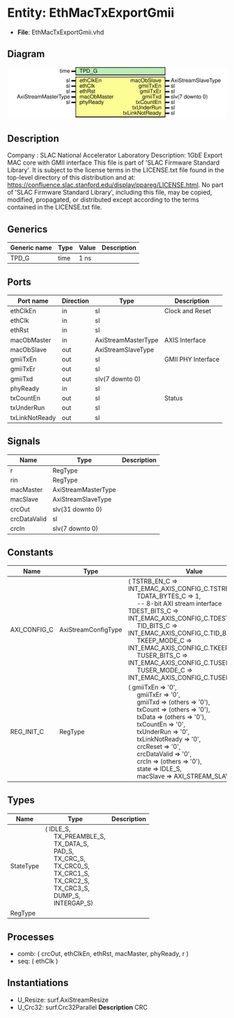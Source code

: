 # Entity: EthMacTxExportGmii

- **File**: EthMacTxExportGmii.vhd
## Diagram

![Diagram](EthMacTxExportGmii.svg "Diagram")
## Description

Company    : SLAC National Accelerator Laboratory
Description: 1GbE Export MAC core with GMII interface
This file is part of 'SLAC Firmware Standard Library'.
It is subject to the license terms in the LICENSE.txt file found in the
top-level directory of this distribution and at:
   https://confluence.slac.stanford.edu/display/ppareg/LICENSE.html.
No part of 'SLAC Firmware Standard Library', including this file,
may be copied, modified, propagated, or distributed except according to
the terms contained in the LICENSE.txt file.
## Generics

| Generic name | Type | Value | Description |
| ------------ | ---- | ----- | ----------- |
| TPD_G        | time | 1 ns  |             |
## Ports

| Port name      | Direction | Type                | Description        |
| -------------- | --------- | ------------------- | ------------------ |
| ethClkEn       | in        | sl                  | Clock and Reset    |
| ethClk         | in        | sl                  |                    |
| ethRst         | in        | sl                  |                    |
| macObMaster    | in        | AxiStreamMasterType | AXIS Interface     |
| macObSlave     | out       | AxiStreamSlaveType  |                    |
| gmiiTxEn       | out       | sl                  | GMII PHY Interface |
| gmiiTxEr       | out       | sl                  |                    |
| gmiiTxd        | out       | slv(7 downto 0)     |                    |
| phyReady       | in        | sl                  |                    |
| txCountEn      | out       | sl                  | Status             |
| txUnderRun     | out       | sl                  |                    |
| txLinkNotReady | out       | sl                  |                    |
## Signals

| Name         | Type                | Description |
| ------------ | ------------------- | ----------- |
| r            | RegType             |             |
| rin          | RegType             |             |
| macMaster    | AxiStreamMasterType |             |
| macSlave     | AxiStreamSlaveType  |             |
| crcOut       | slv(31 downto 0)    |             |
| crcDataValid | sl                  |             |
| crcIn        | slv(7 downto 0)     |             |
## Constants

| Name         | Type                | Value                                                                                                                                                                                                                                                                                                                                                                                                                                                                                                                                                                                                                                                                                                                                                                                                                                                                                                              | Description |
| ------------ | ------------------- | ------------------------------------------------------------------------------------------------------------------------------------------------------------------------------------------------------------------------------------------------------------------------------------------------------------------------------------------------------------------------------------------------------------------------------------------------------------------------------------------------------------------------------------------------------------------------------------------------------------------------------------------------------------------------------------------------------------------------------------------------------------------------------------------------------------------------------------------------------------------------------------------------------------------ | ----------- |
| AXI_CONFIG_C | AxiStreamConfigType |  (       TSTRB_EN_C    => INT_EMAC_AXIS_CONFIG_C.TSTRB_EN_C,<br><span style="padding-left:20px">       TDATA_BYTES_C => 1,<br><span style="padding-left:20px">               -- 8-bit AXI stream interface       TDEST_BITS_C  => INT_EMAC_AXIS_CONFIG_C.TDEST_BITS_C,<br><span style="padding-left:20px">       TID_BITS_C    => INT_EMAC_AXIS_CONFIG_C.TID_BITS_C,<br><span style="padding-left:20px">       TKEEP_MODE_C  => INT_EMAC_AXIS_CONFIG_C.TKEEP_MODE_C,<br><span style="padding-left:20px">       TUSER_BITS_C  => INT_EMAC_AXIS_CONFIG_C.TUSER_BITS_C,<br><span style="padding-left:20px">       TUSER_MODE_C  => INT_EMAC_AXIS_CONFIG_C.TUSER_MODE_C)                                                                                                                                                                                                                                               |             |
| REG_INIT_C   | RegType             |  (       gmiiTxEn       => '0',<br><span style="padding-left:20px">       gmiiTxEr       => '0',<br><span style="padding-left:20px">       gmiiTxd        => (others => '0'),<br><span style="padding-left:20px">       txCount        => (others => '0'),<br><span style="padding-left:20px">       txData         => (others => '0'),<br><span style="padding-left:20px">       txCountEn      => '0',<br><span style="padding-left:20px">       txUnderRun     => '0',<br><span style="padding-left:20px">       txLinkNotReady => '0',<br><span style="padding-left:20px">       crcReset       => '0',<br><span style="padding-left:20px">       crcDataValid   => '0',<br><span style="padding-left:20px">       crcIn          => (others => '0'),<br><span style="padding-left:20px">       state          => IDLE_S,<br><span style="padding-left:20px">       macSlave       => AXI_STREAM_SLAVE_INIT_C) |             |
## Types

| Name      | Type                                                                                                                                                                                                                                                                                                                                                                                                                                                                                          | Description |
| --------- | --------------------------------------------------------------------------------------------------------------------------------------------------------------------------------------------------------------------------------------------------------------------------------------------------------------------------------------------------------------------------------------------------------------------------------------------------------------------------------------------- | ----------- |
| StateType | ( IDLE_S,<br><span style="padding-left:20px"> TX_PREAMBLE_S,<br><span style="padding-left:20px"> TX_DATA_S,<br><span style="padding-left:20px"> PAD_S,<br><span style="padding-left:20px"> TX_CRC_S,<br><span style="padding-left:20px"> TX_CRC0_S,<br><span style="padding-left:20px"> TX_CRC1_S,<br><span style="padding-left:20px"> TX_CRC2_S,<br><span style="padding-left:20px"> TX_CRC3_S,<br><span style="padding-left:20px"> DUMP_S,<br><span style="padding-left:20px"> INTERGAP_S)  |             |
| RegType   |                                                                                                                                                                                                                                                                                                                                                                                                                                                                                               |             |
## Processes
- comb: ( crcOut, ethClkEn, ethRst, macMaster, phyReady, r )
- seq: ( ethClk )
## Instantiations

- U_Resize: surf.AxiStreamResize
- U_Crc32: surf.Crc32Parallel
**Description**
CRC

